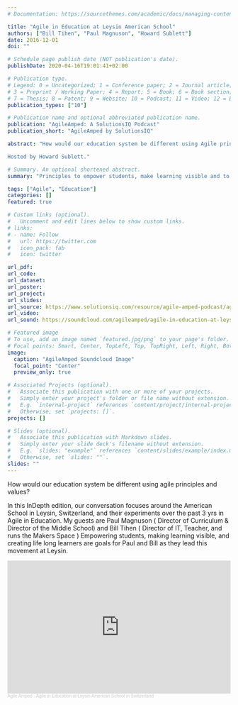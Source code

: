 ```yaml
---
# Documentation: https://sourcethemes.com/academic/docs/managing-content/

title: "Agile in Education at Leysin American School"
authors: ["Bill Tihen", "Paul Magnuson", "Howard Sublett"]
date: 2016-12-01
doi: ""

# Schedule page publish date (NOT publication's date).
publishDate: 2020-04-16T19:01:41+02:00

# Publication type.
# Legend: 0 = Uncategorized; 1 = Conference paper; 2 = Journal article;
# 3 = Preprint / Working Paper; 4 = Report; 5 = Book; 6 = Book section;
# 7 = Thesis; 8 = Patent; 9 = Website; 10 = Podcast; 11 = Video; 12 = Blog
publication_types: ["10"]

# Publication name and optional abbreviated publication name.
publication: "AgileAmped: A SolutionsIQ Podcast"
publication_short: "AgileAmped by SolutionsIQ"

abstract: "How would our education system be different using Agile principles and values? That’s what two men who work at the Leysin American School in Switzerland seek to learn. Director of Curriculum Paul Magnuson and Director of IT and Teacher Bill Tihen strive to empower students, make learning visible and to create lifelong learners of students at the Leysin American School. In this In-Depth conversation, Paul and Bill share their thoughts on their experiments with Agile in education over the past three years.

Hosted by Howard Sublett."

# Summary. An optional shortened abstract.
summary: "Principles to empower students, make learning visible and to create lifelong learners. An audio interview by Howard Sublett of AgileAmped Podcast."

tags: ["Agile", "Education"]
categories: []
featured: true

# Custom links (optional).
#   Uncomment and edit lines below to show custom links.
# links:
# - name: Follow
#   url: https://twitter.com
#   icon_pack: fab
#   icon: twitter

url_pdf:
url_code:
url_dataset:
url_poster:
url_project:
url_slides:
url_source: https://www.solutionsiq.com/resource/agile-amped-podcast/agile-in-education-at-leysin-american-school-in-switzerland/
url_video:
url_sound: https://soundcloud.com/agileamped/agile-in-education-at-leysin-american-school-in-switzerland

# Featured image
# To use, add an image named `featured.jpg/png` to your page's folder. 
# Focal points: Smart, Center, TopLeft, Top, TopRight, Left, Right, BottomLeft, Bottom, BottomRight.
image:
  caption: "AgileAmped Soundcloud Image"
  focal_point: "Center"
  preview_only: true

# Associated Projects (optional).
#   Associate this publication with one or more of your projects.
#   Simply enter your project's folder or file name without extension.
#   E.g. `internal-project` references `content/project/internal-project/index.md`.
#   Otherwise, set `projects: []`.
projects: []

# Slides (optional).
#   Associate this publication with Markdown slides.
#   Simply enter your slide deck's filename without extension.
#   E.g. `slides: "example"` references `content/slides/example/index.md`.
#   Otherwise, set `slides: ""`.
slides: ""
---
```

How would our education system be different using agile principles and values?

In this InDepth edition, our conversation focuses around the American School in Leysin, Switzerland, and their experiments over the past 3 yrs in Agile in Education. My guests are Paul Magnuson ( Director of Curriculum & Director of the Middle School) and Bill Tihen ( Director of IT, Teacher, and runs the Makers Space )
Empowering students, making learning visible, and creating life long learners are goals for Paul and Bill as they lead this movement at Leysin.

<iframe width="100%" height="300" scrolling="no" frameborder="no" allow="autoplay" src="https://w.soundcloud.com/player/?url=https%3A//api.soundcloud.com/tracks/290789833&color=%23ff5500&auto_play=false&hide_related=false&show_comments=true&show_user=true&show_reposts=false&show_teaser=true&visual=true"></iframe><div style="font-size: 10px; color: #cccccc;line-break: anywhere;word-break: normal;overflow: hidden;white-space: nowrap;text-overflow: ellipsis; font-family: Interstate,Lucida Grande,Lucida Sans Unicode,Lucida Sans,Garuda,Verdana,Tahoma,sans-serif;font-weight: 100;"><a href="https://soundcloud.com/agileamped" title="Agile Amped" target="_blank" style="color: #cccccc; text-decoration: none;">Agile Amped</a> · <a href="https://soundcloud.com/agileamped/agile-in-education-at-leysin-american-school-in-switzerland" title="Agile in Education at Leysin American School in Switzerland" target="_blank" style="color: #cccccc; text-decoration: none;">Agile in Education at Leysin American School in Switzerland</a></div>
